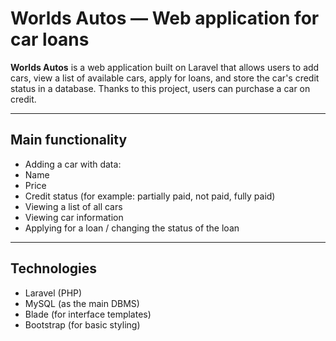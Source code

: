 # Worlds Autos — Web application for car loans

**Worlds Autos** is a web application built on Laravel that allows users to add cars, view a list of available cars, apply for loans, and store the car's credit status in a database.
Thanks to this project, users can purchase a car on credit.

---

## Main functionality

- Adding a car with data:
- Name
- Price
- Credit status (for example: partially paid, not paid, fully paid)
- Viewing a list of all cars
- Viewing car information
- Applying for a loan / changing the status of the loan

---

## Technologies

- Laravel (PHP)
- MySQL (as the main DBMS)
- Blade (for interface templates)
- Bootstrap (for basic styling)
